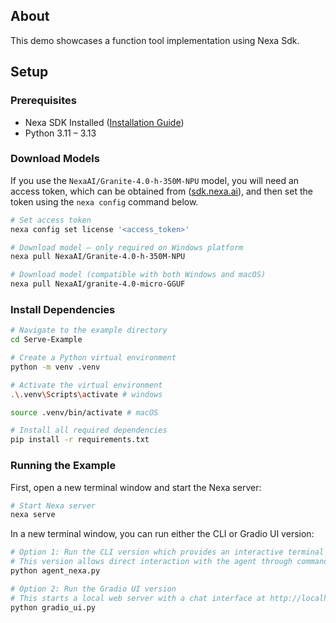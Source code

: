 ## About

This demo showcases a function tool implementation using Nexa Sdk. 

## Setup

### Prerequisites

- Nexa SDK Installed ([Installation Guide](https://github.com/NexaAI/nexa-sdk?tab=readme-ov-file#step-1-download-nexa-cli-with-one-click))
- Python 3.11 – 3.13

### Download Models

If you use the `NexaAI/Granite-4.0-h-350M-NPU` model, you will need an access token, which can be obtained from ([sdk.nexa.ai](https://sdk.nexa.ai/)), and then set the token using the `nexa config` command below. 

```bash
# Set access token
nexa config set license '<access_token>'
```

```bash
# Download model — only required on Windows platform
nexa pull NexaAI/Granite-4.0-h-350M-NPU

# Download model (compatible with both Windows and macOS)
nexa pull NexaAI/granite-4.0-micro-GGUF

```

### Install Dependencies

```bash
# Navigate to the example directory
cd Serve-Example

# Create a Python virtual environment
python -m venv .venv

# Activate the virtual environment
.\.venv\Scripts\activate # windows

source .venv/bin/activate # macOS

# Install all required dependencies
pip install -r requirements.txt
```

### Running the Example

First, open a new terminal window and start the Nexa server:
```bash
# Start Nexa server
nexa serve
```

In a new terminal window, you can run either the CLI or Gradio UI version:

```bash
# Option 1: Run the CLI version which provides an interactive terminal interface
# This version allows direct interaction with the agent through command line
python agent_nexa.py

# Option 2: Run the Gradio UI version
# This starts a local web server with a chat interface at http://localhost:7860
python gradio_ui.py

```